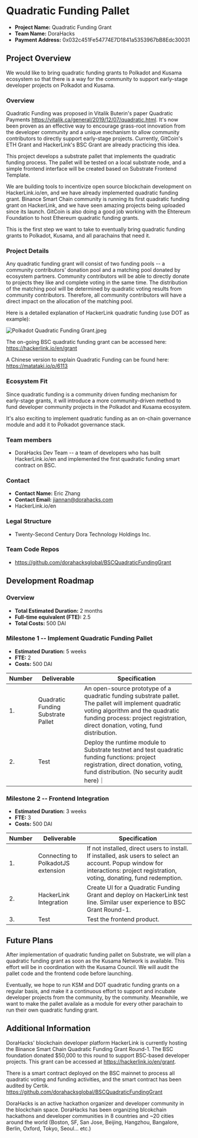 
# Quadratic Funding Pallet

* **Project Name:** Quadratic Funding Grant
* **Team Name:** DoraHacks
* **Payment Address:** 0x032c451Fe54774E7D1841a5353967bB8Edc30031

## Project Overview
We would like to bring quadratic funding grants to Polkadot and Kusama ecosystem so that there is a way for the community to support early-stage developer projects on Polkadot and Kusama.

### Overview

Quadratic Funding was proposed in Vitalik Buterin's paper Quadratic Payments https://vitalik.ca/general/2019/12/07/quadratic.html. It's now been proven as an effective way to encourage grass-root innovation from the developer community and a unique mechanism to allow community contributors to directly support early-stage projects. Currently, GitCoin's ETH Grant and HackerLink's BSC Grant are already practicing this idea.

This project develops a substrate pallet that implements the quadratic funding process. The pallet will be tested on a local substrate node, and a simple frontend interface will be created based on Substrate Frontend Template.

We are building tools to incentivize open source blockchain development on HackerLink.io/en, and we have already implemented quadratic funding grant. Binance Smart Chain community is running its first quadratic funding grant on HackerLink, and we have seen amazing projects being uploaded since its launch. GitCoin is also doing a good job working with the Ehtereum Foundation to host Ethereum quadratic funding grants.

This is the first step we want to take to eventually bring quadratic funding grants to Polkadot, Kusama, and all parachains that need it.

### Project Details 
Any quadratic funding grant will consist of two funding pools -- a community contributors' donation pool and a matching pool donated by ecosystem partners. Community contributors will be able to directly donate to projects they like and complete voting in the same time. The distribution of the matching pool will be determined by quadratic voting results from community contributors. Therefore, all community contributors will have a direct impact on the allocation of the matching pool.

Here is a detailed explanation of HackerLink quadratic funding (use DOT as example):

![Polkadot Quadratic Funding Grant.jpeg](https://ssimg.frontenduse.top/article/2021/01/26/3e4af1509b0450e838d2bb6efbbfa026.jpeg)

The on-going BSC quadratic funding grant can be accessed here: https://hackerlink.io/en/grant

A Chinese version to explain Quadratic Funding can be found here: https://matataki.io/p/6113

### Ecosystem Fit 

Since quadratic funding is a community driven funding mechanism for early-stage grants, it will introduce a more community-driven method to fund developer community projects in the Polkadot and Kusama ecosystem.

It's also exciting to implement quadratic funding as an on-chain governance module and add it to Polkadot governance stack.


### Team members
* DoraHacks Dev Team -- a team of developers who has built HackerLink.io/en and implemented the first quadratic funding smart contract on BSC.


### Contact
* **Contact Name:** Eric Zhang
* **Contact Email:** jiannan@dorahacks.com
* HackerLink.io/en

### Legal Structure 
* Twenty-Second Century Dora Technology Holdings Inc.

### Team Code Repos
* https://github.com/dorahacksglobal/BSCQuadraticFundingGrant

## Development Roadmap

### Overview
* **Total Estimated Duration:** 2 months
* **Full-time equivalent (FTE):**  2.5
* **Total Costs:** 500 DAI

### Milestone 1 -- Implement Quadratic Funding Pallet
* **Estimated Duration:** 5 weeks
* **FTE:**  2
* **Costs:**  500 DAI

| Number | Deliverable | Specification |
| ------------- | ------------- | ------------- |
| 1. | Quadratic Funding Substrate Pallet | An open-source prototype of a quadratic funding substrate pallet. The pallet will implement quadratic voting algorithm and the quadratic funding process: project registration, direct donation, voting, fund distribution. |
| 2. | Test | Deploy the runtime module to Substrate testnet and test quadratic funding functions: project registration, direct donation, voting, fund distribution. (No security audit here)｜

### Milestone 2  -- Frontend Integration
* **Estimated Duration:** 3 weeks
* **FTE:**  3
* **Costs:** 500 DAI

| Number | Deliverable | Specification |
| ------------- | ------------- | ------------- |
| 1. | Connecting to PolkadotJS extension | If not installed, direct users to install. If installed, ask users to select an account. Popup window for interactions: project registration, voting, donating, fund redemption.  | 
| 2. | HackerLink Integration | Create UI for a Quadratic Funding Grant and deploy on HackerLink test line. Similar user experience to BSC Grant Round-1. |
| 3. | Test | Test the frontend product. |

## Future Plans

After implementation of quadratic funding pallet on Substrate, we will plan a quadratic funding grant as soon as the Kusama Network is available. This effort will be in coordination with the Kusama Council. We will audit the pallet code and the frontend code before launching.

Eventually, we hope to run KSM and DOT quadratic funding grants on a regular basis, and make it a continuous effort to support and incubate developer projects from the community, by the community. Meanwhile, we want to make the pallet availale as a module for every other parachain to run their own quadratic funding grant.


## Additional Information
DoraHacks' blockchain developer platform HackerLink is currently hosting the Binance Smart Chain Quadratic Funding Grant Round-1. The BSC foundation donated $50,000 to this round to support BSC-based developer projects. This grant can be accessed at https://hackerlink.io/en/grant.

There is a smart contract deployed on the BSC mainnet to process all quadratic voting and funding activities, and the smart contract has been audited by Certik. https://github.com/dorahacksglobal/BSCQuadraticFundingGrant

DoraHacks is an active hackathon organizer and developer community in the blockchain space. DoraHacks has been organizing blcokchain hackathons and developer communities in 8 countries and ~20 cities around the world (Boston, SF, San Jose, Beijing, Hangzhou, Bangalore, Berlin, Oxford, Tokyo, Seoul... etc.)